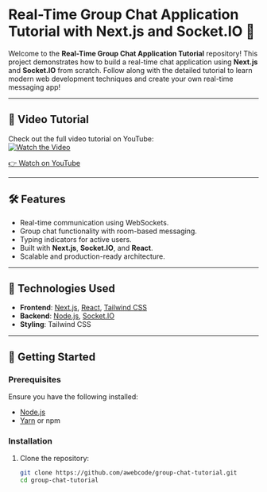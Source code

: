 # Real-Time Group Chat Application Tutorial with Next.js and Socket.IO 🚀

Welcome to the **Real-Time Group Chat Application Tutorial** repository! This project demonstrates how to build a real-time chat application using **Next.js** and **Socket.IO** from scratch. Follow along with the detailed tutorial to learn modern web development techniques and create your own real-time messaging app!  

---

## 🎥 Video Tutorial  
Check out the full video tutorial on YouTube:  
[![Watch the Video](https://img.youtube.com/vi/1pKYGPGtv_0/0.jpg)](https://youtu.be/1pKYGPGtv_0)  

[👉 Watch on YouTube](https://youtu.be/1pKYGPGtv_0)

---

## 🛠️ Features  
- Real-time communication using WebSockets.  
- Group chat functionality with room-based messaging.  
- Typing indicators for active users.  
- Built with **Next.js**, **Socket.IO**, and **React**.  
- Scalable and production-ready architecture.

---

## 🧰 Technologies Used  
- **Frontend**: [Next.js](https://nextjs.org/), [React](https://reactjs.org/), [Tailwind CSS](https://tailwindcss.com/)  
- **Backend**: [Node.js](https://nodejs.org/), [Socket.IO](https://socket.io/)  
- **Styling**: Tailwind CSS  

---

## 🚀 Getting Started  

### Prerequisites  
Ensure you have the following installed:  
- [Node.js](https://nodejs.org/)  
- [Yarn](https://yarnpkg.com/) or npm  

### Installation  

1. Clone the repository:  
   ```bash
   git clone https://github.com/awebcode/group-chat-tutorial.git
   cd group-chat-tutorial
